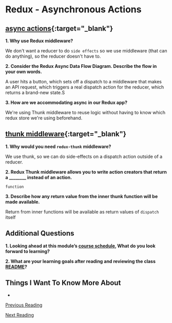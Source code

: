 # Redux - Asynchronous Actions

## [async actions](https://redux.js.org/advanced/asyncactions){:target="_blank"}

**1. Why use Redux middleware?**

We don't want a reducer to do `side effects` so we use middleware (that can do anything), so the reducer doesn't have to.

**2. Consider the Redux Async Data Flow Diagram.  Describe the flow in your own words.**

A user hits a button, which sets off a dispatch to a middleware that makes an API request, which triggers a real dispatch action for the reducer, which returns a brand-new state.S

**3. How are we accommodating async in our Redux app?**

We're using Thunk middleware to reuse logic without having to know which redux store we're using beforehand.

## [thunk middleware](https://github.com/reduxjs/redux-thunk){:target="_blank"}

**1. Why would you need `redux-thunk` middleware?**

We use thunk, so we can do side-effects on a dispatch action outside of a reducer.

**2. Redux Thunk middleware allows you to write action creators that return a ________ instead of an action.**

`function`

**3. Describe how any return value from the inner thunk function will be made available.**

Return from inner functions will be available as return values of `dispatch` itself

## Additional Questions

**1. Looking ahead at this module’s [course schedule](https://codefellows.github.io/code-401-javascript-guide/curriculum/#module-7), What do you look forward to learning?**


**2. What are your learning goals after reading and reviewing the class [README](https://codefellows.github.io/code-401-javascript-guide/curriculum/)?**

## Things I Want To Know More About

-

[Previous Reading](./class-37.md)

[Next Reading](./class-39.md)
